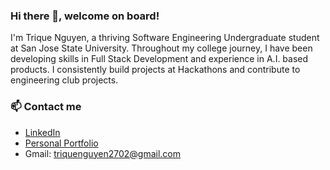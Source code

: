 ### Hi there 👋, welcome on board!
I'm Trique Nguyen, a thriving Software Engineering Undergraduate student at San Jose State University. Throughout my college journey, I have been developing skills in Full Stack Development and experience in A.I. based products. I consistently build projects at Hackathons and contribute to engineering club projects.
### 📫 Contact me
- [LinkedIn](https://www.linkedin.com/in/trique-nguyen/)
- [Personal Portfolio](https://www.triquenguyen.tech/)
- Gmail: [triquenguyen2702@gmail.com](triquenguyen2702@gmail.com)

